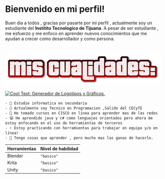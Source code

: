 # Bienvenido en mi perfil!

Buen dia a todos , gracias por pasarte por mi perfil , actualmente soy un estudiante del  **Institito Tecnologico de Tijuana**.
A pesar de ser estudiante , me esfuerzo y me enfoco en aprender nuevos conocimientos que me ayudan a crecer como desarrollador y como persona.


#

![Screenshot](cooltext363368273725274.png)
 
 <a href="http://es.cooltext.com" target="_top"><img src="https://cooltext.com/images/ct_pixel.gif" width="80" height="15" alt="Cool Text: Generador de Logotipos y Gráficos." border="0" /></a>
 
 ```
- 🔭 Estudie informatica en secundaria
- 📲 Actualmente soy Tecnico en Programacion ,Salido del CECyTE
- 💬 He tomado cursos en CISCO en linea para aprender mas de las redes
- 😄 He aprendido java y c# como lenguajes orientados pero ahora me estoy enfocando en el uso de herramientas de terceros
- ⚡ Estoy practicando con herramientas para trabajar en equipo y/o en línea!
- 🤔 Tengo cosas que aprender , pero mucho mas las ganas de hacerlo.
```


|Herramientas    |Nivel de habilidad             |
|----------------|-------------------------------|
|Blender         |`"basico"`                     |
|Krita           |`"basico"`                     |
|Unity           |`"basico"`                     |


<!--
**chavira10/chavira10** is a ✨ _special_ ✨ repository because its `README.md` (this file) appears on your GitHub profile.

-->
